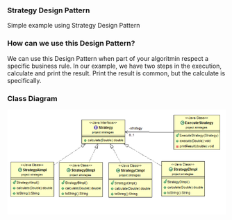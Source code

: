 ### Strategy Design Pattern
Simple example using Strategy Design Pattern

### How can we use this Design Pattern?
We can use this Design Pattern when part of your algoritmin respect a specific business rule. In our example, we have two steps in the execution, calculate and print the result. Print the result is common, but the calculate is specifically.

### Class Diagram
![My image](https://github.com/augustocolombelli/design-pattern-strategy/blob/master/ClassDiagram.png)

